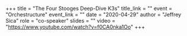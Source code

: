 +++
title = "The Four Stooges Deep-Dive K3s"
title_link = ""
event = "Orchestructure"
event_link = ""
date = "2020-04-29"
author = "Jeffrey Sica"
role = "co-speaker"
slides = ""
video = "https://www.youtube.com/watch?v=f0CA0nka1Oo"
+++
